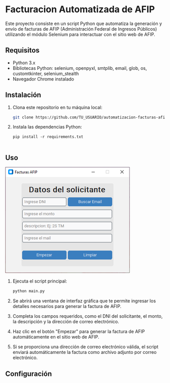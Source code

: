 # Facturacion Automatizada de AFIP

Este proyecto consiste en un script Python que automatiza la generación y envío de facturas de AFIP (Administración Federal de Ingresos Públicos) utilizando el módulo Selenium para interactuar con el sitio web de AFIP.

## Requisitos

- Python 3.x
- Bibliotecas Python: selenium, openpyxl, smtplib, email, glob, os, customtkinter, selenium_stealth
- Navegador Chrome instalado

## Instalación

1. Clona este repositorio en tu máquina local:

   ```bash
   git clone https://github.com/TU_USUARIO/automatizacion-facturas-afip.git

2. Instala las dependencias Python:

   ```
   pip install -r requirements.txt


## Uso

![Menu Principal](https://github.com/Nicko25/Facturacion-Automatizada/blob/master/menu.png)

1. Ejecuta el script principal:

   ```bash
   python main.py

2. Se abrirá una ventana de interfaz gráfica que te permite ingresar los detalles necesarios para generar la factura de AFIP.
3. Completa los campos requeridos, como el DNI del solicitante, el monto, la descripción y la dirección de correo electrónico.
4. Haz clic en el botón "Empezar" para generar la factura de AFIP automáticamente en el sitio web de AFIP.
5. Si se proporciona una dirección de correo electrónico válida, el script enviará automáticamente la factura como archivo adjunto por correo electrónico.

## Configuración


